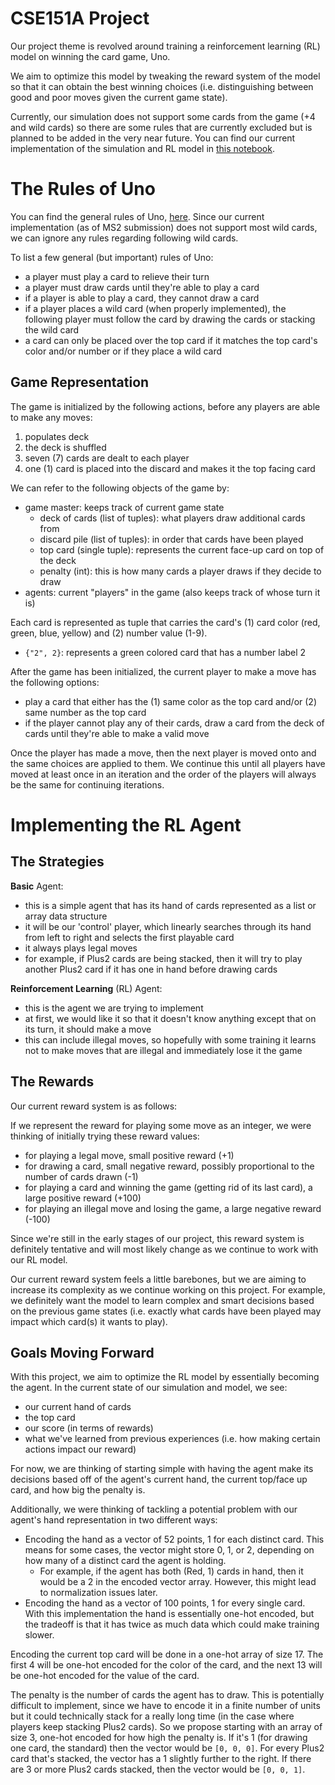 # CSE151A Project
Our project theme is revolved around training a reinforcement learning (RL) model on winning the card game, Uno. 

We aim to optimize this model by tweaking the reward system of the model so that it can obtain the best winning choices (i.e. distinguishing between good and poor moves given the current game state).

Currently, our simulation does not support some cards from the game (+4 and wild cards) so there are some rules that are currently excluded but is planned to be added in the very near future. You can find our current implementation of the simulation and RL model in [this notebook](https://github.com/nicholaslambs/cse151a_project/blob/main/unosharedbase2.ipynb).

# The Rules of Uno
You can find the general rules of Uno, [here](https://en.wikipedia.org/wiki/Uno_(card_game)). Since our current implementation (as of MS2 submission) does not support most wild cards, we can ignore any rules regarding following wild cards.

To list a few general (but important) rules of Uno:
- a player must play a card to relieve their turn
- a player must draw cards until they're able to play a card
- if a player is able to play a card, they cannot draw a card
- if a player places a wild card (when properly implemented), the following player must follow the card by drawing the cards or stacking the wild card
- a card can only be placed over the top card if it matches the top card's color and/or number or if they place a wild card

## Game Representation
The game is initialized by the following actions, before any players are able to make any moves:
1. populates deck
2. the deck is shuffled
3. seven (7) cards are dealt to each player
4. one (1) card is placed into the discard and makes it the top facing card

We can refer to the following objects of the game by:
- game master: keeps track of current game state
  - deck of cards (list of tuples): what players draw additional cards from
  - discard pile (list of tuples): in order that cards have been played
  - top card (single tuple): represents the current face-up card on top of the deck
  - penalty (int): this is how many cards a player draws if they decide to draw 
- agents: current "players" in the game (also keeps track of whose turn it is)

Each card is represented as tuple that carries the card's (1) card color (red, green, blue, yellow) and (2) number value (1-9).
- `{"2", 2}`: represents a green colored card that has a number label 2

After the game has been initialized, the current player to make a move has the following options:
- play a card that either has the (1) same color as the top card and/or (2) same number as the top card
- if the player cannot play any of their cards, draw a card from the deck of cards until they're able to make a valid move

Once the player has made a move, then the next player is moved onto and the same choices are applied to them. We continue this until all players have moved at least once in an iteration and the order of the players will always be the same for continuing iterations. 

# Implementing the RL Agent
## The Strategies
**Basic** Agent:
- this is a simple agent that has its hand of cards represented as a list or array data structure
- it will be our 'control' player, which linearly searches through its hand from left to right and selects the first playable card
- it always plays legal moves
- for example, if Plus2 cards are being stacked, then it will try to play another Plus2 card if it has one in hand before drawing cards

**Reinforcement Learning** (RL) Agent:
- this is the agent we are trying to implement
- at first, we would like it so that it doesn't know anything except that on its turn, it should make a move
- this can include illegal moves, so hopefully with some training it learns not to make moves that are illegal and immediately lose it the game

## The Rewards
Our current reward system is as follows:

If we represent the reward for playing some move as an integer, we were thinking of initially trying these reward values:
- for playing a legal move, small positive reward (+1)
- for drawing a card, small negative reward, possibly proportional to the number of cards drawn (-1)
- for playing a card and winning the game (getting rid of its last card), a large positive reward (+100)
- for playing an illegal move and losing the game, a large negative reward (-100)

Since we're still in the early stages of our project, this reward system is definitely tentative and will most likely change as we continue to work with our RL model. 

Our current reward system feels a little barebones, but we are aiming to increase its complexity as we continue working on this project. For example, we definitely want the model to learn complex and smart decisions based on the previous game states (i.e. exactly what cards have been played may impact which card(s) it wants to play). 

## Goals Moving Forward
With this project, we aim to optimize the RL model by essentially becoming the agent. In the current state of our simulation and model, we see:
- our current hand of cards
- the top card
- our score (in terms of rewards)
- what we've learned from previous experiences (i.e. how making certain actions impact our reward)

For now, we are thinking of starting simple with having the agent make its decisions based off of the agent's current hand, the current top/face up card, and how big the penalty is. 

Additionally, we were thinking of tackling a potential problem with our agent's hand representation in two different ways:
- Encoding the hand as a vector of 52 points, 1 for each distinct card. This means for some cases, the vector might store 0, 1, or 2, depending on how many of a distinct card the agent is holding.
  - For example, if the agent has both (Red, 1) cards in hand, then it would be a 2 in the encoded vector array. However, this might lead to normalization issues later.
- Encoding the hand as a vector of 100 points, 1 for every single card. With this implementation the hand is essentially one-hot encoded, but the tradeoff is that it has twice as much data which could make training slower.

Encoding the current top card will be done in a one-hot array of size 17. The first 4 will be one-hot encoded for the color of the card, and the next 13 will be one-hot encoded for the value of the card.

The penalty is the number of cards the agent has to draw. This is potentially difficult to implement, since we have to encode it in a finite number of units but it could technically stack for a really long time (in the case where players keep stacking Plus2 cards). So we propose starting with an array of size 3, one-hot encoded for how high the penalty is. If it's 1 (for drawing one card, the standard) then the vector would be `[0, 0, 0]`. For every Plus2 card that's stacked, the vector has a 1 slightly further to the right. If there are 3 or more Plus2 cards stacked, then the vector would be `[0, 0, 1]`.
